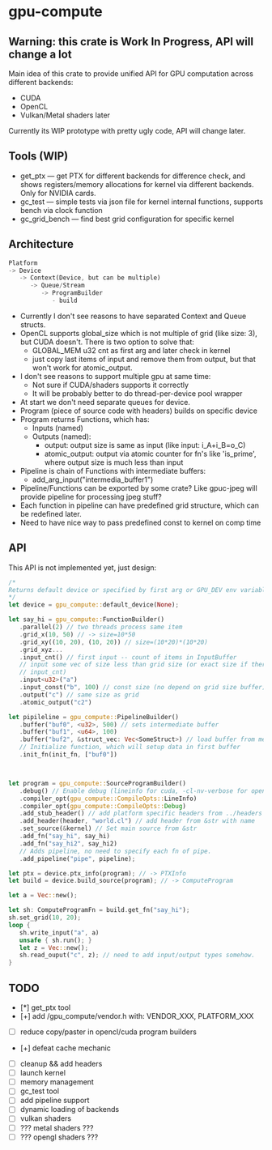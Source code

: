 gpu-compute
===========

Warning: this crate is Work In Progress, API will change a lot
--------------------------------------------------------------

Main idea of this crate to provide unified API for GPU
computation across different backends:

- CUDA
- OpenCL
- Vulkan/Metal shaders later

Currently its WIP prototype with pretty ugly code, API will change later.

Tools (WIP)
-----------

- get_ptx — get PTX for different backends for difference check, and shows registers/memory allocations for kernel via different backends. Only for NVIDIA cards.
- gc_test — simple tests via json file for kernel internal functions, supports bench via clock function
- gc_grid_bench — find best grid configuration for specific kernel

Architecture
------------

```rust
Platform
-> Device
   -> Context(Device, but can be multiple)
      -> Queue/Stream
         -> ProgramBuilder
            - build
```

- Currently I don't see reasons to have separated Context and Queue structs.
- OpenCL supports global_size which is not multiple of grid (like size: 3),
  but CUDA doesn't. There is two option to solve that:
  - GLOBAL_MEM u32 cnt as first arg and later check in kernel
  - just copy last items of input and remove them from output, but that won't
    work for atomic_output.
- I don't see reasons to support multiple gpu at same time:
  - Not sure if CUDA/shaders supports it correctly
  - It will be probably better to do thread-per-device pool wrapper
- At start we don't need separate queues for device.
- Program (piece of source code with headers) builds on specific device
- Program returns Functions, which has:
  - Inputs (named)
  - Outputs (named):
    - output: output size is same as input (like input: i_A+i_B=o_C)
    - atomic_output: output via atomic counter for fn's like 'is_prime',
      where output size is much less than input
- Pipeline is chain of Functions with intermediate buffers:
  - add_arg_input("intermedia_buffer1")
- Pipeline/Functions can be exported by some crate? Like gpuc-jpeg will provide
  pipeline for processing jpeg stuff?
- Each function in pipeline can have predefined grid structure, which can be
  redefined later.
- Need to have nice way to pass predefined const to kernel on comp time

API
---

This API is not implemented yet, just design:
```rust
/*
Returns default device or specified by first arg or GPU_DEV env variable, like: 'cu0'
*/
let device = gpu_compute::default_device(None);

let say_hi = gpu_compute::FunctionBuilder()
   .parallel(2) // two threads process same item
   .grid_x(10, 50) // -> size=10*50
   .grid_xy((10, 20), (10, 20)) // size=(10*20)*(10*20)
   .grid_xyz...
   .input_cnt() // first input -- count of items in InputBuffer
   // input some vec of size less than grid size (or exact size if there is no 
   // input_cnt)
   .input<u32>("a")
   .input_const("b", 100) // const size (no depend on grid size buffer)
   .output("c") // same size as grid
   .atomic_output("c2")

let pipileline = gpu_compute::PipelineBuilder()
   .buffer("buf0", <u32>, 500) // sets intermediate buffer
   .buffer("buf1", <u64>, 100)
   .buffer("buf2", &struct_vec: Vec<SomeStruct>) // load buffer from mem
   // Initialize function, which will setup data in first buffer
   .init_fn(init_fn, ["buf0"])



let program = gpu_compute::SourceProgramBuilder()
   .debug() // Enable debug (lineinfo for cuda, -cl-nv-verbose for opencl?)
   .compiler_opt(gpu_compute::CompileOpts::LineInfo)
   .compiler_opt(gpu_compute::CompileOpts::Debug)
   .add_stub_header() // add platform specific headers from ../headers
   .add_header(header, "world.cl") // add header from &str with name
   .set_source(&kernel) // Set main source from &str
   .add_fn("say_hi", say_hi)
   .add_fn("say_hi2", say_hi2)
   // Adds pipeline, no need to specify each fn of pipe.
   .add_pipeline("pipe", pipeline);

let ptx = device.ptx_info(program); // -> PTXInfo
let build = device.build_source(program); // -> ComputeProgram

let a = Vec::new();

let sh: ComputeProgramFn = build.get_fn("say_hi");
sh.set_grid(10, 20);
loop {
   sh.write_input("a", a)
   unsafe { sh.run(); }
   let z = Vec::new();
   sh.read_ouput("c", z); // need to add input/output types somehow.
}

```

TODO
----

- [*] get_ptx tool
- [+] add /gpu_compute/vendor.h with: VENDOR_XXX, PLATFORM_XXX
- [ ] reduce copy/paster in opencl/cuda program builders
- [+] defeat cache mechanic
- [ ] cleanup && add headers
- [ ] launch kernel
- [ ] memory management
- [ ] gc_test tool
- [ ] add pipeline support
- [ ] dynamic loading of backends
- [ ] vulkan shaders
- [ ] ??? metal shaders ???
- [ ] ??? opengl shaders ???